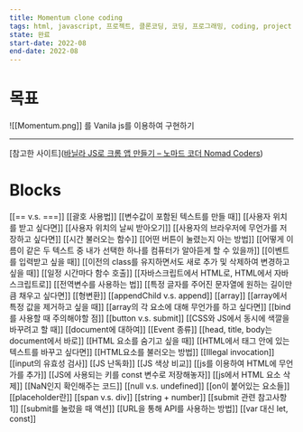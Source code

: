 ```yaml
---
title: Momentum clone coding
tags: html, javascript, 프로젝트, 클론코딩, 코딩, 프로그래밍, coding, project
state: 완료
start-date: 2022-08
end-date: 2022-08
---
```


# 목표
![[Momentum.png]]
를 Vanila js를 이용하여 구현하기

---
[참고한 사이트]([바닐라 JS로 크롬 앱 만들기 – 노마드 코더 Nomad Coders](https://nomadcoders.co/javascript-for-beginners))


# Blocks
[[== v.s. ===]]
[[괄호 사용법]]
[[변수값이 포함된 텍스트를 만들 때]]
[[사용자 위치를 받고 싶다면]]
[[사용자 위치의 날씨 받아오기]]
[[사용자의 브라우저에 무언가를 저장하고 싶다면]]
[[시간 불러오는 함수]]
[[어떤 버튼이 눌렸는지 아는 방법]]
[[어떻게 이름이 같은 두 텍스트 중 내가 선택한 하나를 컴퓨터가 알아듣게 할 수 있을까]]
[[이벤트를 입력받고 싶을 때]]
[[이전의 class를 유지하면서도 새로 추가 및 삭제하여 변경하고 싶을 때]]
[[일정 시간마다 함수 호출]]
[[자바스크립트에서 HTML로, HTML에서 자바스크립트로]]
[[전역변수를 사용하는 법]]
[[특정 글자를 주어진 문자열에 원하는 길이만큼 채우고 싶다면]]
[[형변환]]
[[appendChild v.s. append]]
[[array]]
[[array에서 특정 값을 제거하고 싶을 때]]
[[array의 각 요소에 대해 무언가를 하고 싶다면]]
[[bind를 사용할 때 주의해야할 점]]
[[button v.s. submit]]
[[CSS와 JS에서 동시에 색깔을 바꾸려고 할 때]]
[[document에 대하여]]
[[Event 종류]]
[[head, title, body는 document에서 바로]]
[[HTML 요소를 숨기고 싶을 때]]
[[HTML에서 태그 안에 있는 텍스트를 바꾸고 싶다면]]
[[HTML요소를 불러오는 방법]]
[[Illegal invocation]]
[[input의 유효성 검사]]
[[JS 난독화]]
[[JS 색상 비교]]
[[js를 이용하여 HTML에 무언가를 추가]]
[[JS에 사용되는 키를 const 변수로 저장해놓자]]
[[js에서 HTML 요소 삭제]]
[[NaN인지 확인해주는 코드]]
[[null v.s. undefined]]
[[on이 붙어있는 요소들]]
[[placeholder란]]
[[span v.s. div]]
[[string + number]]
[[submit 관련 참고사항1]]
[[submit를 눌렀을 때 액션]]
[[URL을 통해 API를 사용하는 방법]]
[[var 대신 let, const]]